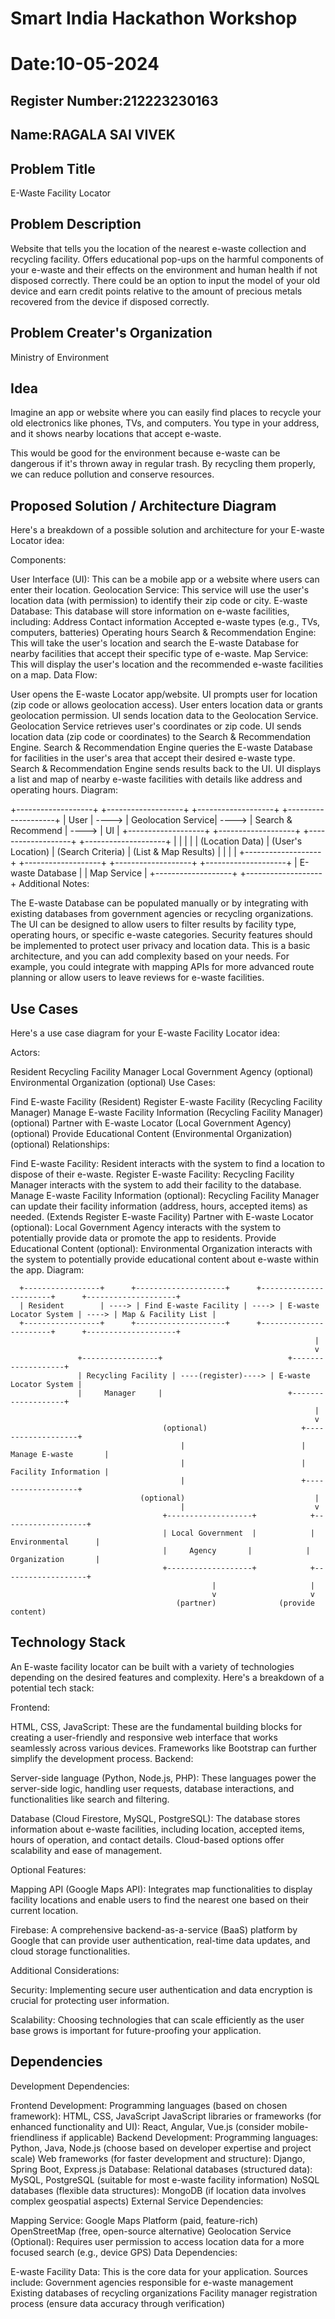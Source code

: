 # Smart India Hackathon Workshop
# Date:10-05-2024
## Register Number:212223230163
## Name:RAGALA SAI VIVEK
## Problem Title
E-Waste Facility Locator
## Problem Description
Website that tells you the location of the nearest e-waste collection and recycling facility. Offers educational pop-ups on the harmful components of your e-waste and their effects on the environment and human health if not disposed correctly. There could be an option to input the model of your old device and earn credit points relative to the amount of precious metals recovered from the device if disposed correctly.
## Problem Creater's Organization
Ministry of Environment

## Idea
Imagine an app or website where you can easily find places to recycle your old electronics like phones, TVs, and computers. You type in your address, and it shows nearby locations that accept e-waste.

This would be good for the environment because e-waste can be dangerous if it's thrown away in regular trash.  By recycling them properly, we can reduce pollution and conserve resources.

## Proposed Solution / Architecture Diagram

Here's a breakdown of a possible solution and architecture for your E-waste Locator idea:

Components:

User Interface (UI): This can be a mobile app or a website where users can enter their location.
Geolocation Service: This service will use the user's location data (with permission) to identify their zip code or city.
E-waste Database: This database will store information on e-waste facilities, including:
Address
Contact information
Accepted e-waste types (e.g., TVs, computers, batteries)
Operating hours
Search & Recommendation Engine: This will take the user's location and search the E-waste Database for nearby facilities that accept their specific type of e-waste.
Map Service: This will display the user's location and the recommended e-waste facilities on a map.
Data Flow:

User opens the E-waste Locator app/website.
UI prompts user for location (zip code or allows geolocation access).
User enters location data or grants geolocation permission.
UI sends location data to the Geolocation Service.
Geolocation Service retrieves user's coordinates or zip code.
UI sends location data (zip code or coordinates) to the Search & Recommendation Engine.
Search & Recommendation Engine queries the E-waste Database for facilities in the user's area that accept their desired e-waste type.
Search & Recommendation Engine sends results back to the UI.
UI displays a list and map of nearby e-waste facilities with details like address and operating hours.
Diagram:

+-------------------+        +-------------------+        +-------------------+        +--------------------+
|       User        | ----> | Geolocation Service| ----> | Search & Recommend | ----> |        UI         |
+-------------------+        +-------------------+        +-------------------+        +--------------------+
         |                         |                         |                         |
         | (Location Data)         | (User's Location)      | (Search Criteria)     | (List & Map Results)
         |                         |                         |                         |
+-------------------+        +-------------------+        +-------------------+        +--------------------+
| E-waste Database  |        | Map Service         |
+-------------------+        +-------------------+
Additional Notes:

The E-waste Database can be populated manually or by integrating with existing databases from government agencies or recycling organizations.
The UI can be designed to allow users to filter results by facility type, operating hours, or specific e-waste categories.
Security features should be implemented to protect user privacy and location data.
This is a basic architecture, and you can add complexity based on your needs. For example, you could integrate with mapping APIs for more advanced route planning or allow users to leave reviews for e-waste facilities.


## Use Cases

Here's a use case diagram for your E-waste Facility Locator idea:

Actors:

Resident
Recycling Facility Manager
Local Government Agency (optional)
Environmental Organization (optional)
Use Cases:

Find E-waste Facility (Resident)
Register E-waste Facility (Recycling Facility Manager)
Manage E-waste Facility Information (Recycling Facility Manager) (optional)
Partner with E-waste Locator (Local Government Agency) (optional)
Provide Educational Content (Environmental Organization) (optional)
Relationships:

Find E-waste Facility: Resident interacts with the system to find a location to dispose of their e-waste.
Register E-waste Facility: Recycling Facility Manager interacts with the system to add their facility to the database.
Manage E-waste Facility Information (optional): Recycling Facility Manager can update their facility information (address, hours, accepted items) as needed. (Extends Register E-waste Facility)
Partner with E-waste Locator (optional): Local Government Agency interacts with the system to potentially provide data or promote the app to residents.
Provide Educational Content (optional): Environmental Organization interacts with the system to potentially provide educational content about e-waste within the app.
Diagram:

      +-----------------+      +--------------------+      +-----------------------+      +--------------------+
      | Resident        | ----> | Find E-waste Facility | ----> | E-waste Locator System | ----> | Map & Facility List |
      +-----------------+      +--------------------+      +-----------------------+      +--------------------+
                                                                        |
                                                                        v
                   +-----------------+                            +-------------------+
                   | Recycling Facility | ----(register)----> | E-waste Locator System |
                   |     Manager     |                            +-------------------+
                                                                        |
                                                                        v
                                      (optional)                     +-------------------+
                                          |                          | Manage E-waste       |
                                          |                          | Facility Information |
                                          |                          +-------------------+
                                 (optional)                             |
                                          |                             v
                                      +-------------------+            +-------------------+
                                      | Local Government  |            | Environmental      |
                                      |     Agency       |            | Organization       |
                                      +-------------------+            +-------------------+
                                                 |                     |
                                                 v                     v
                                         (partner)              (provide content)


## Technology Stack

An E-waste facility locator can be built with a variety of technologies depending on the desired features and complexity. Here's a breakdown of a potential tech stack:

Frontend:

HTML, CSS, JavaScript: These are the fundamental building blocks for creating a user-friendly and responsive web interface that works seamlessly across various devices. Frameworks like Bootstrap can further simplify the development process.
Backend:

Server-side language (Python, Node.js, PHP):  These languages power the server-side logic, handling user requests, database interactions, and functionalities like search and filtering.

Database (Cloud Firestore, MySQL, PostgreSQL): The database stores information about e-waste facilities, including location, accepted items, hours of operation, and contact details. Cloud-based options offer scalability and ease of management.

Optional Features:

Mapping API (Google Maps API): Integrates map functionalities to display facility locations and enable users to find the nearest one based on their current location.

Firebase: A comprehensive backend-as-a-service (BaaS) platform by Google that can provide user authentication, real-time data updates, and cloud storage functionalities.

Additional Considerations:

Security: Implementing secure user authentication and data encryption is crucial for protecting user information.

Scalability: Choosing technologies that can scale efficiently as the user base grows is important for future-proofing your application.


## Dependencies

Development Dependencies:

Frontend Development:
Programming languages (based on chosen framework): HTML, CSS, JavaScript
JavaScript libraries or frameworks (for enhanced functionality and UI): React, Angular, Vue.js (consider mobile-friendliness if applicable)
Backend Development:
Programming languages: Python, Java, Node.js (choose based on developer expertise and project scale)
Web frameworks (for faster development and structure): Django, Spring Boot, Express.js
Database:
Relational databases (structured data): MySQL, PostgreSQL (suitable for most e-waste facility information)
NoSQL databases (flexible data structures): MongoDB (if location data involves complex geospatial aspects)
External Service Dependencies:

Mapping Service:
Google Maps Platform (paid, feature-rich)
OpenStreetMap (free, open-source alternative)
Geolocation Service (Optional):
Requires user permission to access location data for a more focused search (e.g., device GPS)
Data Dependencies:

E-waste Facility Data: This is the core data for your application. Sources include:
Government agencies responsible for e-waste management
Existing databases of recycling organizations
Facility manager registration process (ensure data accuracy through verification)



